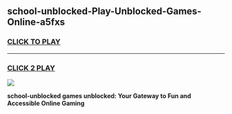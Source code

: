 
## school-unblocked-Play-Unblocked-Games-Online-a5fxs
<h3>
<a href="https://premium76.site?title=school-unblocked&ref=25A">CLICK TO PLAY</a></h3>
<hr>

<h3>
<a href="https://premium76.site?title=school-unblocked&ref=25A">CLICK 2 PLAY</a>
  
</h3>

<a href="https://premium76.site?title=school-unblocked&ref=25A"><img src="https://clearcache.store/games.png"></a>


**school-unblocked games unblocked: Your Gateway to Fun and Accessible Online Gaming**
